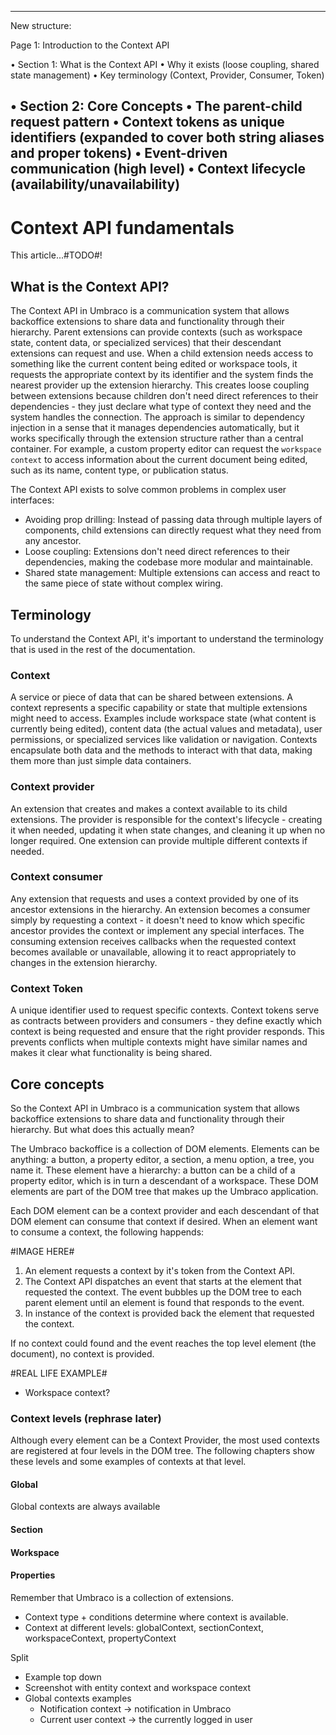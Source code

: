 -----
New structure:

Page 1: Introduction to the Context API

•	Section 1: What is the Context API
•	Why it exists (loose coupling, shared state management)
•	Key terminology (Context, Provider, Consumer, Token)

•	Section 2: Core Concepts
•	The parent-child request pattern
•	Context tokens as unique identifiers (expanded to cover both string aliases and proper tokens)
•	Event-driven communication (high level)
•	Context lifecycle (availability/unavailability)
-----

# Context API fundamentals
This article...#TODO#!

## What is the Context API?
The Context API in Umbraco is a communication system that allows backoffice extensions to share data and functionality through their hierarchy. Parent extensions can provide contexts (such as workspace state, content data, or specialized services) that their descendant extensions can request and use. When a child extension needs access to something like the current content being edited or workspace tools, it requests the appropriate context by its identifier and the system finds the nearest provider up the extension hierarchy. This creates loose coupling between extensions because children don't need direct references to their dependencies - they just declare what type of context they need and the system handles the connection. The approach is similar to dependency injection in a sense that it manages dependencies automatically, but it works specifically through the extension structure rather than a central container. For example, a custom property editor can request the `workspace context` to access information about the current document being edited, such as its name, content type, or publication status.

The Context API exists to solve common problems in complex user interfaces:

* Avoiding prop drilling: Instead of passing data through multiple layers of components, child extensions can directly request what they need from any ancestor.
* Loose coupling: Extensions don't need direct references to their dependencies, making the codebase more modular and maintainable.
* Shared state management: Multiple extensions can access and react to the same piece of state without complex wiring.

## Terminology
To understand the Context API, it's important to understand the terminology that is used in the rest of the documentation.

### Context
A service or piece of data that can be shared between extensions. A context represents a specific capability or state that multiple extensions might need to access. Examples include workspace state (what content is currently being edited), content data (the actual values and metadata), user permissions, or specialized services like validation or navigation. Contexts encapsulate both data and the methods to interact with that data, making them more than just simple data containers.

### Context provider
An extension that creates and makes a context available to its child extensions. The provider is responsible for the context's lifecycle - creating it when needed, updating it when state changes, and cleaning it up when no longer required. One extension can provide multiple different contexts if needed.

### Context consumer
Any extension that requests and uses a context provided by one of its ancestor extensions in the hierarchy. An extension becomes a consumer simply by requesting a context - it doesn't need to know which specific ancestor provides the context or implement any special interfaces. The consuming extension receives callbacks when the requested context becomes available or unavailable, allowing it to react appropriately to changes in the extension hierarchy.

### Context Token
A unique identifier used to request specific contexts. Context tokens serve as contracts between providers and consumers - they define exactly which context is being requested and ensure that the right provider responds. This prevents conflicts when multiple contexts might have similar names and makes it clear what functionality is being shared.

## Core concepts
So the Context API in Umbraco is a communication system that allows backoffice extensions to share data and functionality through their hierarchy. But what does this actually mean? 

The Umbraco backoffice is a collection of DOM elements. Elements can be anything: a button, a property editor, a section, a menu option, a tree, you name it. These element have a hierarchy: a button can be a child of a property editor, which is in turn a descendant of a workspace. These DOM elements are part of the DOM tree that makes up the Umbraco application. 

Each DOM element can be a context provider and each descendant of that DOM element can consume that context if desired. When an element want to consume a context, the following happends:

#IMAGE HERE#

1. An element requests a context by it's token from the Context API.
2. The Context API dispatches an event that starts at the element that requested the context. The event bubbles up the DOM tree to each parent element until an element is found that responds to the event.
4. In instance of the context is provided back the element that requested the context.

If no context could found and the event reaches the top level element (the document), no context is provided.

#REAL LIFE EXAMPLE#
- Workspace context?

### Context levels (rephrase later)
Although every element can be a Context Provider, the most used contexts are registered at four levels in the DOM tree. The following chapters show these levels and some examples of contexts at that level.

#### Global
Global contexts are always available 

#### Section

#### Workspace

#### Properties


Remember that Umbraco is a collection of extensions. 
- Context type + conditions determine where context is available.
- Context at different levels: globalContext, sectionContext, workspaceContext, propertyContext

Split

- Example top down
- Screenshot with entity context and workspace context
- Global contexts examples
    - Notification context -> notification in Umbraco
    - Current user context -> the currently logged in user